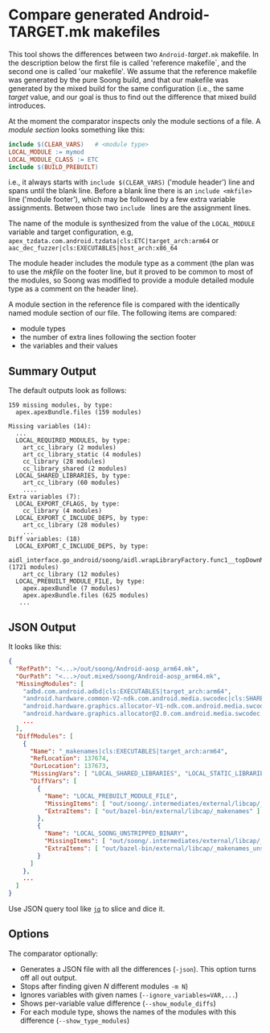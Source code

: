 # Compare generated Android-TARGET.mk makefiles #

This tool shows the differences between two `Android-`_target_`.mk` makefile.
In the description below the first file is called 'reference makefile`, and
the second one is called 'our makefile'. We assume that the reference makefile
was generated by the pure Soong build, and that our makefile was generated by
the mixed build for the same configuration (i.e., the same  _target_ value,
and our goal is thus to find out the difference that mixed build introduces.

At the moment the comparator inspects only the module sections of a file.
A _module section_ looks something like this:
```makefile
include $(CLEAR_VARS)   # <module type>
LOCAL_MODULE := mymod
LOCAL_MODULE_CLASS := ETC
include $(BUILD_PREBUILT)
```

i.e., it always starts with `include $(CLEAR_VARS)` ('module header') line
and spans until the blank line. Before a blank line there is an
`include <mkfile>` line ('module footer'), which may be followed by a few extra
variable assignments. Between those two `include ` lines are the assignment lines.

The name of the module is synthesized from the value of the `LOCAL_MODULE` variable
and target configuration, e.g, `apex_tzdata.com.android.tzdata|cls:ETC|target_arch:arm64`
or `aac_dec_fuzzer|cls:EXECUTABLES|host_arch:x86_64`

The module header includes the module type as a comment (the plan was to use the
_mkfile_ on the footer line, but it proved to be common to most of the modules,
so Soong was modified to provide a module detailed module type as a comment
on the header line).

A module section in the reference file is compared with the
identically named module section of our file. The following items are compared:
* module types
* the number of extra lines following the section footer
* the variables and their values

## Summary Output ##
The default outputs look as follows:
```
159 missing modules, by type:
  apex.apexBundle.files (159 modules)

Missing variables (14):
  ...
  LOCAL_REQUIRED_MODULES, by type:
    art_cc_library (2 modules)
    art_cc_library_static (4 modules)
    cc_library (28 modules)
    cc_library_shared (2 modules)
  LOCAL_SHARED_LIBRARIES, by type:
    art_cc_library (60 modules)
    ....
Extra variables (7):
  LOCAL_EXPORT_CFLAGS, by type:
    cc_library (4 modules)
  LOCAL_EXPORT_C_INCLUDE_DEPS, by type:
    art_cc_library (28 modules)
    ...
Diff variables: (18)
  LOCAL_EXPORT_C_INCLUDE_DEPS, by type:
    aidl_interface.go_android/soong/aidl.wrapLibraryFactory.func1__topDownMutatorModule (1721 modules)
    art_cc_library (12 modules)
  LOCAL_PREBUILT_MODULE_FILE, by type:
    apex.apexBundle (7 modules)
    apex.apexBundle.files (625 modules)
   ...
```

## JSON Output ##

It looks like this:
```JSON
{
  "RefPath": "<...>/out/soong/Android-aosp_arm64.mk",
  "OurPath": "<...>/out.mixed/soong/Android-aosp_arm64.mk",
  "MissingModules": [
    "adbd.com.android.adbd|cls:EXECUTABLES|target_arch:arm64",
    "android.hardware.common-V2-ndk.com.android.media.swcodec|cls:SHARED_LIBRARIES|target_arch:arm64",
    "android.hardware.graphics.allocator-V1-ndk.com.android.media.swcodec|cls:SHARED_LIBRARIES|target_arch:arm64",
    "android.hardware.graphics.allocator@2.0.com.android.media.swcodec|cls:SHARED_LIBRARIES|target_arch:arm64",
    ...
  ],
  "DiffModules": [
    {
      "Name": "_makenames|cls:EXECUTABLES|target_arch:arm64",
      "RefLocation": 137674,
      "OurLocation": 137673,
      "MissingVars": [ "LOCAL_SHARED_LIBRARIES", "LOCAL_STATIC_LIBRARIES" ],
      "DiffVars": [
        {
          "Name": "LOCAL_PREBUILT_MODULE_FILE",
          "MissingItems": [ "out/soong/.intermediates/external/libcap/_makenames/android_arm64_armv8-a/_makenames" ],
          "ExtraItems": [ "out/bazel-bin/external/libcap/_makenames" ]
        },
        {
          "Name": "LOCAL_SOONG_UNSTRIPPED_BINARY",
          "MissingItems": [ "out/soong/.intermediates/external/libcap/_makenames/android_arm64_armv8-a/unstripped/_makenames" ],
          "ExtraItems": [ "out/bazel-bin/external/libcap/_makenames_unstripped" ]
        }
      ]
    },
    ...
  ]
}
```
Use JSON query tool like [`jq`](https://github.com/stedolan/jq) to slice and dice it.

## Options ##
The comparator optionally:
* Generates a JSON file with all the differences (`-json`). This option turns off all out output.
* Stops after finding given _N_ different modules `-m N`)
* Ignores variables with given names (`--ignore_variables=VAR,...`)
* Shows per-variable value difference (`--show_module_diffs`)
* For each module type, shows the names of the modules with this difference (`--show_type_modules`)
